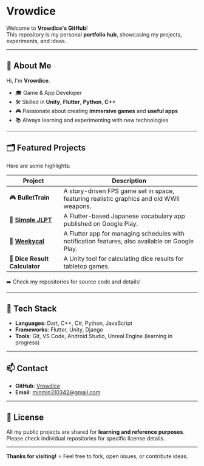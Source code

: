 # Vrowdice

Welcome to **Vrowdice's GitHub**!  
This repository is my personal **portfolio hub**, showcasing my projects, experiments, and ideas.

---

## 👋 About Me

Hi, I'm **Vrowdice**.  
- 🎓 Game & App Developer  
- 🛠️ Skilled in **Unity**, **Flutter**, **Python**, **C++**  
- 🎮 Passionate about creating **immersive games** and **useful apps**  
- 📚 Always learning and experimenting with new technologies

---

## 🗂️ Featured Projects

Here are some highlights:

| Project | Description |
| ------- | ----------- |
| 🎮 **BulletTrain** | A story-driven FPS game set in space, featuring realistic graphics and old WWII weapons. |
| 📱 [**Simple JLPT**](https://play.google.com/store/apps/details?id=com.sjlpt) | A Flutter-based Japanese vocabulary app published on Google Play. |
| 📅 [**Weekycal**](https://play.google.com/store/apps/details?id=com.weekycal) | A Flutter app for managing schedules with notification features, also available on Google Play. |
| 🎲 **Dice Result Calculator** | A Unity tool for calculating dice results for tabletop games. |

➡️ Check my repositories for source code and details!

---

## 🚀 Tech Stack

- **Languages**: Dart, C++, C#, Python, JavaScript
- **Frameworks**: Flutter, Unity, Django
- **Tools**: Git, VS Code, Android Studio, Unreal Engine (learning in progress)

---

## 📫 Contact

- **GitHub**: [Vrowdice](https://github.com/vrowdice)
- **Email**: minmin310342@gmail.com

---

## 📝 License

All my public projects are shared for **learning and reference purposes**.  
Please check individual repositories for specific license details.

---

**Thanks for visiting!** ⭐ Feel free to fork, open issues, or contribute ideas.
